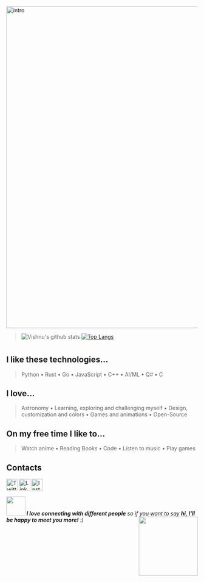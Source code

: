 <img width="845" alt="intro" src="https://user-images.githubusercontent.com/42809447/88397334-64c21c80-cde1-11ea-896c-017dcc4e7bc6.png">

>![Vishnu's github stats](https://github-readme-stats.vercel.app/api?username=rogue-wild&show_icons=true&line_height=27&title_color=03910a&icon_color=03910a&text_color=525252&bg_color=e3fffb)
[![Top Langs](https://github-readme-stats.vercel.app/api/top-langs/?username=rogue-wild&hide=javascript,html,css&show_icons=true&title_color=03910a&icon_color=03910a&text_color=525252&bg_color=e3fffb)](https://github.com/rogue-wild/github-readme-stats)
#
## I like these technologies...
>Python • Rust • Go • JavaScript • C++ • AI/ML • Q# • C

## I love...
>Astronomy • Learning, exploring and challenging myself • Design, customization and colors • Games and animations • Open-Source 

## On my free time I like to...
>Watch anime • Reading Books • Code • Listen to music • Play games

## Contacts
<span><a href="https://twitter.com/"><img align="left" alt="Twitter" width="30px" src="https://image.flaticon.com/icons/svg/2111/2111688.svg" /></a>  <a href="https://www.linkedin.com/in/"><img align="left" alt="Linkedin" width="30px" src="https://image.flaticon.com/icons/svg/174/174857.svg" /></a>  <a href="https://www.instagram.com/"><img align="left" alt="Instagram" width="30px" src="https://image.flaticon.com/icons/svg/2111/2111463.svg" /></a></span>
<br>
## 
<span><img src="https://media.giphy.com/media/LnQjpWaON8nhr21vNW/giphy.gif" width="50"><em><b> I love connecting with different people</b> so if you want to say <b>hi, I'll be happy to meet you more!</b> :)</em><img align='right' src='https://media.giphy.com/media/bcKmIWkUMCjVm/giphy.gif' width='155"'></span>

